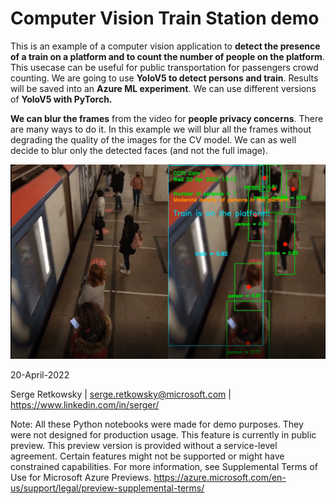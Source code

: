 # Computer Vision Train Station demo

This is an example of a computer vision application to **detect the presence of a train on a platform and to count the number of people on the platform**.
This usecase can be useful for public transportation for passengers crowd counting.
We are going to use **YoloV5 to detect persons and train**. Results will be saved into an **Azure ML experiment**. We can use different versions of **YoloV5 with PyTorch.**

**We can blur the frames** from the video for **people privacy concerns**. There are many ways to do it. In this example we will blur all the frames without degrading the quality of the images for the CV model. We can as well decide to blur only the detected faces (and not the full image).

<img src="demo.png">

20-April-2022

Serge Retkowsky | serge.retkowsky@microsoft.com | https://www.linkedin.com/in/serger/


Note: All these Python notebooks were made for demo purposes. They were not designed for production usage. This feature is currently in public preview. This preview version is provided without a service-level agreement. Certain features might not be supported or might have constrained capabilities. For more information, see Supplemental Terms of Use for Microsoft Azure Previews. https://azure.microsoft.com/en-us/support/legal/preview-supplemental-terms/
